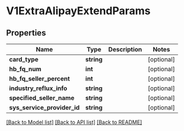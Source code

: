 # V1ExtraAlipayExtendParams

## Properties
Name | Type | Description | Notes
------------ | ------------- | ------------- | -------------
**card_type** | **string** |  | [optional] 
**hb_fq_num** | **int** |  | [optional] 
**hb_fq_seller_percent** | **int** |  | [optional] 
**industry_reflux_info** | **string** |  | [optional] 
**specified_seller_name** | **string** |  | [optional] 
**sys_service_provider_id** | **string** |  | [optional] 

[[Back to Model list]](../README.md#documentation-for-models) [[Back to API list]](../README.md#documentation-for-api-endpoints) [[Back to README]](../README.md)


